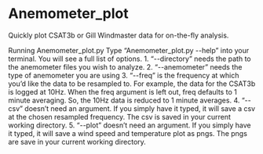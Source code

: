 # Anemometer_plot
Quickly plot CSAT3b or Gill Windmaster data for on-the-fly analysis.

Running Anemometer_plot.py
    Type “Anemometer_plot.py --help” into your terminal. You will see a full list of options.
        1.	“--directory” needs the path to the anemometer files you wish to analyze.
        2.	“--anemometer” needs the type of anemometer you are using
        3.	“--freq” is the frequency at which you’d like the data to be resampled to. For example, the data for the CSAT3b is logged at 10Hz. When the freq argument is left out, freq defaults to 1 minute averaging. So, the 10Hz data is reduced to 1 minute averages.
        4.	“--csv” doesn’t need an argument. If you simply have it typed, it will save a csv at the chosen resampled frequency. The csv is saved in your current working directory.
        5.	“--plot” doesn’t need an argument. If you simply have it typed, it will save a wind speed and temperature plot as pngs. The pngs are save in your current working directory. 